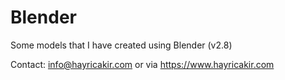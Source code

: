 # Blender
 
Some models that I have created using Blender (v2.8)


Contact: info@hayricakir.com or via https://www.hayricakir.com
